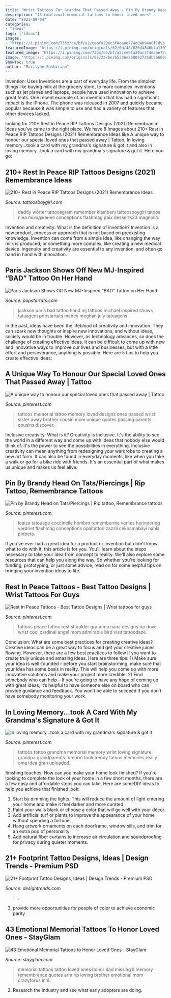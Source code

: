 ```yaml
---
title: "Wrist Tattoos For Grandma That Passed Away - Pin By Brandy Head On Tats/piercings"
description: "43 emotional memorial tattoos to honor loved ones"
date: "2023-09-04"
categories:
- "ideas"
tags: ["ideas"]
images:
- "https://i.pinimg.com/736x/ce/bf/a2/cebfa29ac3f4eaae774c04b94a0f7d9a.jpg"
featuredImage: "https://i.pinimg.com/originals/62/0d/48/620d4846b4a13011a60876e094c16cfb.jpg"
featured_image: "https://i.pinimg.com/736x/ce/bf/a2/cebfa29ac3f4eaae774c04b94a0f7d9a.jpg"
image: "https://i.pinimg.com/originals/65/23/be/6523be258052725db2b609a562c3286b.jpg"
ShowToc: true
author: "Marilyne Bashirian"
---
```



Invention: Uses
Inventions are a part of everyday life. From the simplest things like buying milk at the grocery store, to more complex inventions such as jet planes and laptops, people have used innovation to achieve great feats. 
One recent example of an invention that has had a significant impact is the iPhone. The phone was released in 2007 and quickly became popular because it was simple to use and had a variety of features that other devices lacked.

	

		
looking for 210+ Rest in Peace RIP Tattoos Designs (2021) Remembrance Ideas you've came to the right place. We have 8 Images about 210+ Rest in Peace RIP Tattoos Designs (2021) Remembrance Ideas like A unique way to honour our special loved ones that passed away | Tattoo, In loving memory...took a card with my grandma&#039;s signature &amp; got it and also In loving memory...took a card with my grandma&#039;s signature &amp; got it. Here you go:
		
    
## 210+ Rest In Peace RIP Tattoos Designs (2021) Remembrance Ideas

<img loading=lazy src="https://cdn.tattoosboygirl.com/wp-content/uploads/2019/08/rest-in-peace-tattoos-pictures-1.jpg" onerror="this.onerror=null;this.src='https://tse4.mm.bing.net/th?id=OIP.OoXEHvu3kzK6Ja88-JlAQQHaJP&amp;pid=15.1';" alt="210+ Rest in Peace RIP Tattoos Designs (2021) Remembrance Ideas">

_Source: tattoosboygirl.com_

>daddy wörter tattoosgram remember klambeni tattoosboygirl tatoos піна походження conceptions flashmag paix desserts33 magnolia. 

	

Invention and creativity: What is the definition of invention?
Invention is a new product, process or approach that is not based on preexisting knowledge. Invention can come from a simple idea, like changing the way milk is produced, or something more complex, like creating a new medical device. ingenuity and creativity are essential to any invention, and often go hand in hand with innovation.

    
## Paris Jackson Shows Off New MJ-Inspired “BAD” Tattoo On Her Hand

<img loading=lazy src="http://zone1.sprdit.netdna-cdn.com/wp-content/uploads/2016/07/paris-jackson-bad-tattoo.jpg" onerror="this.onerror=null;this.src='https://tse3.mm.bing.net/th?id=OIP.Jp0QcVOir_o1fxySHHpbvgENEs&amp;pid=15.1';" alt="Paris Jackson Shows Off New MJ-Inspired “BAD” Tattoo on Her Hand">

_Source: popstartats.com_

>jackson paris bad tattoo hand mj tattoos michael inspired shows tatuagem popstartats mabey meghan july tatuagens. 

	

In the past, ideas have been the lifeblood of creativity and innovation. They can spark new thoughts or inspire new innovations, and without ideas, society would be in trouble. However, as technology advances, so does the challenge of creating effective ideas. It can be difficult to come up with new and innovative ways to improve our lives and businesses, but with a little effort and perseverance, anything is possible. Here are 5 tips to help you create effective ideas: 
    
## A Unique Way To Honour Our Special Loved Ones That Passed Away | Tattoo

<img loading=lazy src="https://s-media-cache-ak0.pinimg.com/736x/12/27/60/12276099778979896d5786c757d631f5--awesome-tattoos-unique-tattoos.jpg" onerror="this.onerror=null;this.src='https://tse3.mm.bing.net/th?id=OIP.Le9sNgKv_7oPHBj6hxMWVwHaJ4&amp;pid=15.1';" alt="A unique way to honour our special loved ones that passed away | Tattoo">

_Source: pinterest.com_

>tattoos memorial tattoo memory loved designs ones passed wrist sister away brother cousin mom unique quotes passing parents cousins discover. 

	

Inclusive creativity: What is it?
Creativity is inclusive. It's the ability to see the world in a different way and come up with ideas that nobody else would think of. It's the power to see the possibilities in everything. Inclusive creativity can mean anything from redesigning your wardrobe to creating a new art form. It can also be found in everyday moments, like when you take a walk or go for a bike ride with friends. It's an essential part of what makes us unique and makes us feel alive.

    
## Pin By Brandy Head On Tats/Piercings | Rip Tattoo, Remembrance Tattoos

<img loading=lazy src="https://i.pinimg.com/originals/65/23/be/6523be258052725db2b609a562c3286b.jpg" onerror="this.onerror=null;this.src='https://tse4.mm.bing.net/th?id=OIP.i8MN7MIIbd78gXxOil2xkQHaNK&amp;pid=15.1';" alt="Pin by Brandy Head on Tats/Piercings | Rip tattoo, Remembrance tattoos">

_Source: pinterest.com_

>loaiza tatouage coccinelle hombro rememberme verlies herinnering verdriet flashmag conceptions opaltattoo zazzli ceknamabayi nahla pinbeta. 

	

If you've ever had a great idea for a product or invention but didn't know what to do with it, this article is for you. You'll learn about the steps necessary to take your idea from concept to reality. We'll also explore some resources that can help you along the way. So whether you're looking for funding, prototyping, or just some advice, read on for some helpful tips on bringing your invention ideas to life.

    
## Rest In Peace Tattoos - Best Tattoo Designs | Wrist Tattoos For Guys

<img loading=lazy src="https://i.pinimg.com/originals/62/0d/48/620d4846b4a13011a60876e094c16cfb.jpg" onerror="this.onerror=null;this.src='https://tse1.mm.bing.net/th?id=OIP.yjWBhoZM1hMndKxH6WXNsgHaHa&amp;pid=15.1';" alt="Rest In Peace Tattoos - Best Tattoo Designs | Wrist tattoos for guys">

_Source: pinterest.com_

>tattoos peace tattoo rest shoulder grandma nana designs rip dove wrist cool cardinal angel mom admirable bird visit tattoodaze. 

	

Conclusion: What are some best practices for creating creative ideas?
Creative ideas can be a great way to focus and get your creative juices flowing. However, there are a few best practices to follow if you want to create truly unique and amazing ideas. Here are three tips: 1) Make sure your idea is well-founded – before you start brainstorming, make sure that your idea has some basis in reality. This will help you come up with more innovative solutions and make your project more credible. 2) Find somebody who can help – If you’re going to have any hope of coming up with great ideas, it’s helpful to have someone else on board who can provide guidance and feedback. You won’t be able to succeed if you don’t have somebody monitoring your work.

    
## In Loving Memory...took A Card With My Grandma&#039;s Signature &amp; Got It

<img loading=lazy src="https://i.pinimg.com/736x/ce/bf/a2/cebfa29ac3f4eaae774c04b94a0f7d9a.jpg" onerror="this.onerror=null;this.src='https://tse4.mm.bing.net/th?id=OIP.E9Nh7hntIrTn9ctRXh2ZoQHaHa&amp;pid=15.1';" alt="In loving memory...took a card with my grandma&#039;s signature &amp; got it">

_Source: pinterest.com_

>tattoos tattoo grandma memorial memory wrist loving signature grandpa grandparents forearm took trendy tatoos memories really oma idea gran uploaded. 

	

finishing touches: How can you make your home look finished?
If you're looking to complete the look of your home in a few short months, there are a few easy and affordable steps you can take. Here are someDIY ideas to help you achieve that finished look: 
1. Start by dimming the lights. This will reduce the amount of light entering your home and make it feel darker and more curated. 
2. Paint your walls black or choose a color that will go well with your décor. 
3. Add artificial turf or plants to improve the appearance of your home without spending a fortune. 
4. Hang artwork ornaments on each doorframe, window sills, and trim for an extra pop of personality. 
5. Add natural fiber curtains to increase air circulation and soundproofing for privacy during quieter moments.

    
## 21+ Footprint Tattoo Designs, Ideas | Design Trends - Premium PSD

<img loading=lazy src="https://images.designtrends.com/wp-content/uploads/2016/06/30120358/Flowers-with-Baby-Feet-Tattoo.jpg" onerror="this.onerror=null;this.src='https://tse3.mm.bing.net/th?id=OIP.0QMempFNLn1FcoPGOOWBDgHaHa&amp;pid=15.1';" alt="21+ Footprint Tattoo Designs, Ideas | Design Trends - Premium PSD">

_Source: designtrends.com_

>. 

	

3. provide more opportunities for people of color to achieve economic parity

    
## 43 Emotional Memorial Tattoos To Honor Loved Ones - StayGlam

<img loading=lazy src="https://stayglam.com/wp-content/uploads/2017/05/m_inni_-resize.jpg" onerror="this.onerror=null;this.src='https://tse4.mm.bing.net/th?id=OIP.6pA0sYKwgb0x6LsCN4wKxwHaFj&amp;pid=15.1';" alt="43 Emotional Memorial Tattoos to Honor Loved Ones - StayGlam">

_Source: stayglam.com_

>memorial tattoos tattoo loved ones honor dad missing ll memory remembrance quotes arm rip loving brother emotional mom crazyforus inni. 

	

2. Research the industry and see what early adopters are doing.

